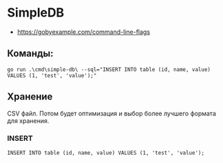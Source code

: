 # SimpleDB
- https://gobyexample.com/command-line-flags

## Команды:
```
go run .\cmd\simple-db\ --sql="INSERT INTO table (id, name, value) VALUES (1, 'test', 'value');"
```

## Хранение
CSV файл. Потом будет оптимизация и выбор более лучшего формата для хранения.

### INSERT
```
INSERT INTO table (id, name, value) VALUES (1, 'test', 'value');
```